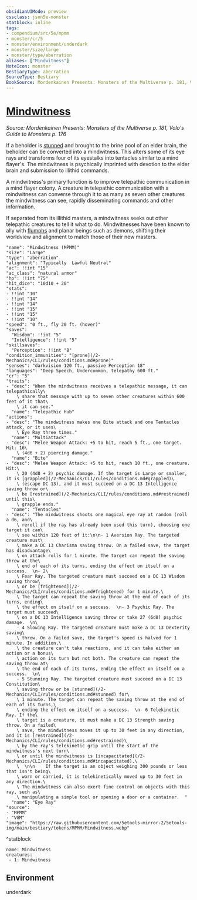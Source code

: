 ```yaml
---
obsidianUIMode: preview
cssclass: json5e-monster
statblock: inline
tags:
- compendium/src/5e/mpmm
- monster/cr/5
- monster/environment/underdark
- monster/size/large
- monster/type/aberration
aliases: ["Mindwitness"]
NoteIcon: monster
BestiaryType: aberration
SourceType: Bestiary
BookSource: Mordenkainen Presents: Monsters of the Multiverse p. 181, Volo's Guide to Monsters p. 176
---
```

# [Mindwitness](2-Mechanics\CLI\bestiary\aberration/mindwitness-mpmm.md)
*Source: Mordenkainen Presents: Monsters of the Multiverse p. 181, Volo's Guide to Monsters p. 176*  

If a beholder is [stunned](/2-Mechanics/CLI/rules/conditions.md#stunned) and brought to the brine pool of an elder brain, the beholder can be converted into a mindwitness. This alters some of its eye rays and transforms four of its eyestalks into tentacles similar to a mind flayer's. The mindwitness is psychically imprinted with devotion to the elder brain and submission to illithid commands.

A mindwitness's primary function is to improve telepathic communication in a mind flayer colony. A creature in telepathic communication with a mindwitness can converse through it to as many as seven other creatures the mindwitness can see, rapidly disseminating commands and other information.

If separated from its illithid masters, a mindwitness seeks out other telepathic creatures to tell it what to do. Mindwitnesses have been known to ally with [flumphs](/2-Mechanics/CLI/bestiary/aberration/flumph.md) and planar beings such as demons, shifting their worldview and alignment to match those of their new masters.

```statblock
"name": "Mindwitness (MPMM)"
"size": "Large"
"type": "aberration"
"alignment": "Typically  Lawful Neutral"
"ac": !!int "15"
"ac_class": "natural armor"
"hp": !!int "75"
"hit_dice": "10d10 + 20"
"stats":
- !!int "10"
- !!int "14"
- !!int "14"
- !!int "15"
- !!int "15"
- !!int "10"
"speed": "0 ft., fly 20 ft. (hover)"
"saves":
  "Wisdom": !!int "5"
  "Intelligence": !!int "5"
"skillsaves":
  "Perception": !!int "8"
"condition_immunities": "[prone](/2-Mechanics/CLI/rules/conditions.md#prone)"
"senses": "darkvision 120 ft., passive Perception 18"
"languages": "Deep Speech, Undercommon, telepathy 600 ft."
"cr": "5"
"traits":
- "desc": "When the mindwitness receives a telepathic message, it can telepathically\
    \ share that message with up to seven other creatures within 600 feet of it that\
    \ it can see."
  "name": "Telepathic Hub"
"actions":
- "desc": "The mindwitness makes one Bite attack and one Tentacles attack, or it uses\
    \ Eye Ray three times."
  "name": "Multiattack"
- "desc": "Melee Weapon Attack: +5 to hit, reach 5 ft., one target. Hit: 16\
    \ (4d6 + 2) piercing damage."
  "name": "Bite"
- "desc": "Melee Weapon Attack: +5 to hit, reach 10 ft., one creature. Hit:\
    \ 20 (4d8 + 2) psychic damage. If the target is Large or smaller, it is [grappled](/2-Mechanics/CLI/rules/conditions.md#grappled)\
    \ (escape DC 13), and it must succeed on a DC 13 Intelligence saving throw or\
    \ be [restrained](/2-Mechanics/CLI/rules/conditions.md#restrained) until this\
    \ grapple ends."
  "name": "Tentacles"
- "desc": "The mindwitness shoots one magical eye ray at random (roll a d6, and\
    \ reroll if the ray has already been used this turn), choosing one target it can\
    \ see within 120 feet of it:\n\n- 1 Aversion Ray. The targeted creature must\
    \ make a DC 13 Charisma saving throw. On a failed save, the target has disadvantage\
    \ on attack rolls for 1 minute. The target can repeat the saving throw at the\
    \ end of each of its turns, ending the effect on itself on a success.  \n- 2\
    \ Fear Ray. The targeted creature must succeed on a DC 13 Wisdom saving throw\
    \ or be [frightened](/2-Mechanics/CLI/rules/conditions.md#frightened) for 1 minute.\
    \ The target can repeat the saving throw at the end of each of its turns, ending\
    \ the effect on itself on a success.  \n- 3 Psychic Ray. The target must succeed\
    \ on a DC 13 Intelligence saving throw or take 27 (6d8) psychic damage.  \n\
    - 4 Slowing Ray. The targeted creature must make a DC 13 Dexterity saving\
    \ throw. On a failed save, the target's speed is halved for 1 minute. In addition,\
    \ the creature can't take reactions, and it can take either an action or a bonus\
    \ action on its turn but not both. The creature can repeat the saving throw at\
    \ the end of each of its turns, ending the effect on itself on a success.  \n\
    - 5 Stunning Ray. The targeted creature must succeed on a DC 13 Constitution\
    \ saving throw or be [stunned](/2-Mechanics/CLI/rules/conditions.md#stunned) for\
    \ 1 minute. The target can repeat the saving throw at the end of each of its turns,\
    \ ending the effect on itself on a success.  \n- 6 Telekinetic Ray. If the\
    \ target is a creature, it must make a DC 13 Strength saving throw. On a failed\
    \ save, the mindwitness moves it up to 30 feet in any direction, and it is [restrained](/2-Mechanics/CLI/rules/conditions.md#restrained)\
    \ by the ray's telekinetic grip until the start of the mindwitness's next turn\
    \ or until the mindwitness is [incapacitated](/2-Mechanics/CLI/rules/conditions.md#incapacitated).\
    \  \n\n    If the target is an object weighing 300 pounds or less that isn't being\
    \ worn or carried, it is telekinetically moved up to 30 feet in any direction.\
    \ The mindwitness can also exert fine control on objects with this ray, such as\
    \ manipulating a simple tool or opening a door or a container.  "
  "name": "Eye Ray"
"source":
- "MPMM"
- "VGM"
"image": "https://raw.githubusercontent.com/5etools-mirror-2/5etools-img/main/bestiary/tokens/MPMM/Mindwitness.webp"
```
^statblock

```encounter-table
name: Mindwitness
creatures:
 - 1: Mindwitness
```

## Environment

underdark